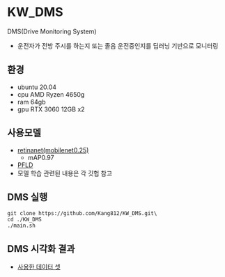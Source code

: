 # KW_DMS
DMS(Drive Monitoring System)
- 운전자가 전방 주시를 하는지 또는 졸음 운전중인지를 딥러닝 기반으로 모니터링

## 환경
- ubuntu 20.04
- cpu AMD Ryzen 4650g
- ram 64gb
- gpu RTX 3060 12GB x2

## 사용모델
- [retinanet(mobilenet0.25)](https://github.com/biubug6/Pytorch_Retinaface)
  * mAP0.97
- [PFLD](https://github.com/polarisZhao/PFLD-pytorch)
- 모델 학습 관련된 내용은 각 깃헙 참고

## DMS 실행
```
git clone https://github.com/Kang812/KW_DMS.git\
cd ./KW_DMS
./main.sh
```

## DMS 시각화 결과
- [사용한 데이터 셋](https://aihub.or.kr/aihubdata/data/view.do?currMenu=115&topMenu=100&dataSetSn=173)
